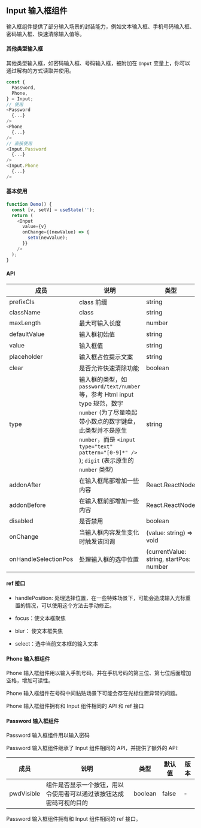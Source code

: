 ## Input 输入框组件

输入框组件提供了部分输入场景的封装能力，例如文本输入框、手机号码输入框、密码输入框、快速清除输入值等。

#### 其他类型输入框

其他类型输入框，如密码输入框、号码输入框，被附加在 `Input` 变量上，你可以通过解构的方式读取并使用。

```javascript
const {
  Password,
  Phone,
} = Input;
// 使用
<Password
  {...}
/>
<Phone
  {...}
/>
// 直接使用
<Input.Password
  {...}
/>
<Input.Phone
  {...}
/>
```

#### 基本使用

```javascript
function Demo() {
  const [v, setV] = useState('');
  return (
    <Input
      value={v}
      onChange={(newValue) => {
        setV(newValue);
      }}
    />
  );
}
```

#### API

| 成员 | 说明 | 类型 | 默认值 | 版本 |
| --- | --- | --- | --- | --- |
| prefixCls | class 前缀 | string | - | - |
| className | class | string | - | - |
| maxLength | 最大可输入长度 | number | - | - | - |
| defaultValue | 输入框初始值 | string | - | - | - |
| value | 输入框值 | string | - | - | - |
| placeholder | 输入框占位提示文案 | string | - | - | - |
| clear | 是否允许快速清除功能 | boolean | false | - | - |
| type | 输入框的类型，如 `password/text/number` 等，参考 Html input type 规范，数字 `number` (为了尽量唤起带小数点的数字键盘，此类型并不是原生 `number`，而是 `<input type="text" pattern="[0-9]*" />` ); `digit` (表示原生的 `number` 类型) | string | 'text' | - |
| addonAfter | 在输入框尾部增加一些内容 | React.ReactNode | - | - |
| addonBefore | 在输入框前部增加一些内容 | React.ReactNode | - | - |
| disabled | 是否禁用 | boolean | false | - |
| onChange | 当输入框内容发生变化时触发该回调 | (value: string) => void | - | - |
| onHandleSelectionPos | 处理输入框的选中位置 | (currentValue: string, startPos: number | null, endPos: number | null) => { start?: number | null, end?: number | null } | - | - |

#### ref 接口

+ handlePosition: 处理选择位置，在一些特殊场景下，可能会造成输入光标重置的情况，可以使用这个方法去手动修正。

+ focus：使文本框聚焦

+ blur： 使文本框失焦

+ select：选中当前文本框的输入文本

#### Phone 输入框组件

Phone 输入框组件用以输入手机号码，并在手机号码的第三位、第七位后面增加空格，增加可读性。

Phone 输入框组件在号码中间黏贴场景下可能会存在光标位置异常的问题。

Phone 输入框组件拥有和 Input 组件相同的 API 和 ref 接口

#### Password 输入框组件

Password 输入框组件用以输入密码

Password 输入框组件继承了 Input 组件相同的 API，并提供了额外的 API:

| 成员 | 说明 | 类型 | 默认值 | 版本 |
| --- | --- | --- | --- | --- |
| pwdVisible | 组件是否显示一个按钮，用以令使用者可以通过该按钮达成密码可视的目的 | boolean | false | - |

Password 输入框组件拥有和 Input 组件相同的 ref 接口。